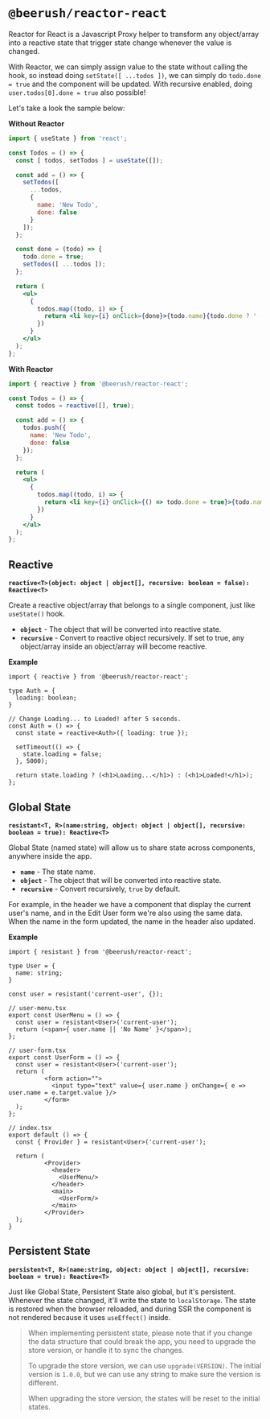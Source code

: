 # `@beerush/reactor-react`

Reactor for React is a Javascript Proxy helper to transform any object/array into
a reactive state that trigger state change whenever the value is changed.

With Reactor, we can simply assign value to the state without calling the hook,
so instead doing `setState([ ...todos ])`, we can simply do `todo.done = true` and the
component will be updated. With recursive enabled, doing `user.todos[0].done = true` also possible!

Let's take a look the sample below:

**Without Reactor**

```jsx
import { useState } from 'react';

const Todos = () => {
  const [ todos, setTodos ] = useState([]);

  const add = () => {
    setTodos([
      ...todos,
      {
        name: 'New Todo',
        done: false
      }
    ]);
  };

  const done = (todo) => {
    todo.done = true;
    setTodos([ ...todos ]);
  };

  return (
    <ul>
      {
        todos.map((todo, i) => {
          return <li key={i} onClick={done}>{todo.name}{todo.done ? ' - Done' : ''}</li>;
        })
      }
    </ul>
  );
};

```

**With Reactor**

```jsx
import { reactive } from '@beerush/reactor-react';

const Todos = () => {
  const todos = reactive([], true);

  const add = () => {
    todos.push({
      name: 'New Todo',
      done: false
    });
  };

  return (
    <ul>
      {
        todos.map((todo, i) => {
          return <li key={i} onClick={() => todo.done = true}>{todo.name}{todo.done ? ' - Done' : ''}</li>;
        })
      }
    </ul>
  );
};

```

## Reactive

**`reactive<T>(object: object | object[], recursive: boolean = false): Reactive<T>`**

Create a reactive object/array that belongs to a single component, just like `useState()` hook.

- **`object`** - The object that will be converted into reactive state.
- **`recursive`** - Convert to reactive object recursively. If set to true, any object/array inside an object/array will
  become reactive.

**Example**

```tsx
import { reactive } from '@beerush/reactor-react';

type Auth = {
  loading: boolean;
}

// Change Loading... to Loaded! after 5 seconds.
const Auth = () => {
  const state = reactive<Auth>({ loading: true });

  setTimeout(() => {
    state.loading = false;
  }, 5000);

  return state.loading ? (<h1>Loading...</h1>) : (<h1>Loaded!</h1>);
};
```

## Global State

**`resistant<T, R>(name:string, object: object | object[], recursive: boolean = true): Reactive<T>`**

Global State (named state) will allow us to share state across components, anywhere inside the app.

- **`name`** - The state name.
- **`object`** - The object that will be converted into reactive state.
- **`recursive`** - Convert recursively, `true` by default.

For example, in the header we have a component that display the current user's name, and in the Edit User form
we're also using the same data. When the name in the form updated, the name in the header also updated.

**Example**

```tsx
import { resistant } from '@beerush/reactor-react';

type User = {
  name: string;
}

const user = resistant('current-user', {});

// user-menu.tsx
export const UserMenu = () => {
  const user = resistant<User>('current-user');
  return (<span>{ user.name || 'No Name' }</span>);
};

// user-form.tsx
export const UserForm = () => {
  const user = resistant<User>('current-user');
  return (
          <form action="">
            <input type="text" value={ user.name } onChange={ e => user.name = e.target.value }/>
          </form>
  );
};

// index.tsx
export default () => {
  const { Provider } = resistant<User>('current-user');

  return (
          <Provider>
            <header>
              <UserMenu/>
            </header>
            <main>
              <UserForm/>
            </main>
          </Provider>
  );
}

```

## Persistent State

**`persistent<T, R>(name:string, object: object | object[], recursive: boolean = true): Reactive<T>`**

Just like Global State, Persistent State also global, but it's persistent. Whenever the state changed,
it'll write the state to `localStorage`. The state is restored when the browser reloaded, and during SSR
the component is not rendered because it uses `useEffect()` inside.

> When implementing persistent state, please note that if you change the data structure
> that could break the app, you need to upgrade the store version, or handle it to sync the changes.
> 
> To upgrade the store version, we can use `upgrade(VERSION)`. The initial version is `1.0.0`,
> but we can use any string to make sure the version is different.
> 
> When upgrading the store version, the states will be reset to the initial states.
 
